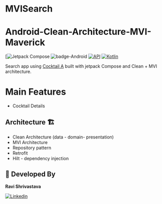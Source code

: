 # MVISearch
# Android-Clean-Architecture-MVI-Maverick
[![Jetpack Compose](https://developer.android.com/jetpack/compose)
![badge-Android](https://img.shields.io/badge/Platform-Android-brightgreen)
[![API](https://img.shields.io/badge/API-21%2B-brightgreen.svg?style=flat)](https://android-arsenal.com/api?level=21)
[![Kotlin](https://img.shields.io/badge/Kotlin-1.9.20-blue.svg?style=flat&logo=kotlin)](https://kotlinlang.org)

Search app using [Cocktail A](www.thecocktaildb.com/api/json/v1/1/search.php?s=margarita) built with jetpack Compose and Clean + MVI architecture.<br>

# Main Features
- Cocktail Details

## Architecture 🏗️
- Clean Architecture (data - domain- presentation)
- MVI Architecture
- Repository pattern
- Retrofit
- Hilt - dependency injection

## 👧 Developed By

**Ravi Shrivastava**

[![Linkedin](https://img.shields.io/badge/-linkedin-grey?logo=linkedin)](https://https://www.linkedin.com/in/ravi-shrivastava-13015221/)
